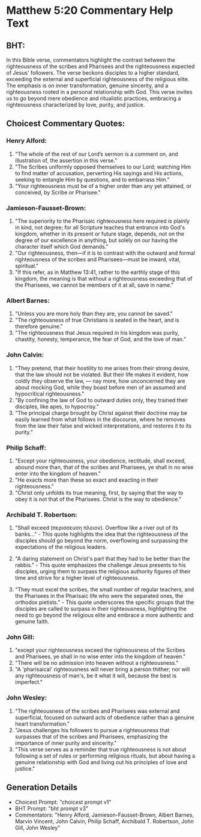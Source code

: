 # Matthew 5:20 Commentary Help Text

## BHT:
In this Bible verse, commentators highlight the contrast between the righteousness of the scribes and Pharisees and the righteousness expected of Jesus' followers. The verse beckons disciples to a higher standard, exceeding the external and superficial righteousness of the religious elite. The emphasis is on inner transformation, genuine sincerity, and a righteousness rooted in a personal relationship with God. This verse invites us to go beyond mere obedience and ritualistic practices, embracing a righteousness characterized by love, purity, and justice.

## Choicest Commentary Quotes:
### Henry Alford:
1. "The whole of the rest of our Lord’s sermon is a comment on, and illustration of, the assertion in this verse."
2. "The Scribes uniformly opposed themselves to our Lord; watching Him to find matter of accusation, perverting His sayings and His actions, seeking to entangle Him by questions, and to embarrass Him."
3. "Your righteousness must be of a higher order than any yet attained, or conceived, by Scribe or Pharisee."


### Jamieson-Fausset-Brown:
1. "The superiority to the Pharisaic righteousness here required is plainly in kind, not degree; for all Scripture teaches that entrance into God's kingdom, whether in its present or future stage, depends, not on the degree of our excellence in anything, but solely on our having the character itself which God demands."
2. "Our righteousness, then—if it is to contrast with the outward and formal righteousness of the scribes and Pharisees—must be inward, vital, spiritual."
3. "If this refer, as in Matthew 13:41, rather to the earthly stage of this kingdom, the meaning is that without a righteousness exceeding that of the Pharisees, we cannot be members of it at all, save in name."

### Albert Barnes:
1. "Unless you are more holy than they are, you cannot be saved."
2. "The righteousness of true Christians is seated in the heart, and is therefore genuine."
3. "The righteousness that Jesus required in his kingdom was purity, chastity, honesty, temperance, the fear of God, and the love of man."

### John Calvin:
1. "They pretend, that their hostility to me arises from their strong desire, that the law should not be violated. But their life makes it evident, how coldly they observe the law, — nay more, how unconcerned they are about mocking God, while they boast before men of an assumed and hypocritical righteousness."
2. "By confining the law of God to outward duties only, they trained their disciples, like apes, to hypocrisy."
3. "The principal charge brought by Christ against their doctrine may be easily learned from what follows in the discourse, where he removes from the law their false and wicked interpretations, and restores it to its purity."

### Philip Schaff:
1. "Except your righteousness, your obedience, rectitude, shall exceed, abound more than, that of the scribes and Pharisees, ye shall in no wise enter into the kingdom of heaven." 
2. "He exacts more than these so exact and exacting in their righteousness." 
3. "Christ only unfolds its true meaning, first, by saying that the way to obey it is not that of the Pharisees. Christ is the way to obedience."

### Archibald T. Robertson:
1. "Shall exceed (περισσευση πλειον). Overflow like a river out of its banks..." - This quote highlights the idea that the righteousness of the disciples should go beyond the norm, overflowing and surpassing the expectations of the religious leaders.

2. "A daring statement on Christ's part that they had to be better than the rabbis." - This quote emphasizes the challenge Jesus presents to his disciples, urging them to surpass the religious authority figures of their time and strive for a higher level of righteousness.

3. "They must excel the scribes, the small number of regular teachers, and the Pharisees in the Pharisaic life who were the separated ones, the orthodox pietists." - This quote underscores the specific groups that the disciples are called to surpass in their righteousness, highlighting the need to go beyond the religious elite and embrace a more authentic and genuine faith.

### John Gill:
1. "except your righteousness exceed the righteousness of the Scribes and Pharisees, ye shall in no wise enter into the kingdom of heaven."
2. "There will be no admission into heaven without a righteousness."
3. "A 'pharisaical' righteousness will never bring a person thither; nor will any righteousness of man's, be it what it will, because the best is imperfect."

### John Wesley:
1. "The righteousness of the scribes and Pharisees was external and superficial, focused on outward acts of obedience rather than a genuine heart transformation."
2. "Jesus challenges his followers to pursue a righteousness that surpasses that of the scribes and Pharisees, emphasizing the importance of inner purity and sincerity."
3. "This verse serves as a reminder that true righteousness is not about following a set of rules or performing religious rituals, but about having a genuine relationship with God and living out his principles of love and justice."


## Generation Details
- Choicest Prompt: "choicest prompt v1"
- BHT Prompt: "bht prompt v3"
- Commentators: "Henry Alford, Jamieson-Fausset-Brown, Albert Barnes, Marvin Vincent, John Calvin, Philip Schaff, Archibald T. Robertson, John Gill, John Wesley"
